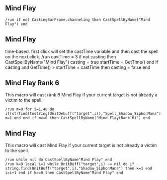 ## Mind Flay
```
/run if not CastingBarFrame.channeling then CastSpellByName("Mind Flay") end
```

## Mind Flay
time-based. first click will set the castTime variable and then cast the spell on the next click. 
/run castTime = 3 if not casting then CastSpellByName("Mind Flay") casting = true startTime = GetTime() end if casting and GetTime() > startTime + castTime then casting = false end

 
## Mind Flay Rank 6
This macro will cast rank 6 Mind Flay if your current target is not already a victim to the spell.
```
/run m=0 for i=1,40 do if(strfind(tostring(UnitDebuff("target",i)),"Spell_Shadow_SiphonMana"))then m=1 end end if m==0 then CastSpellByName("Mind Flay(Rank 6)") end
```


## Mind Flay
This macro will cast Mind Flay if your current target is not already a victim to the spell.
```
/run while nil do CastSpellByName"Mind Flay" end
/run k=0 local i=1 while UnitBuff("target",i) ~= nil do if string.find(UnitBuff("target",i),"Shadow_SiphonMana") then k=1 end i=i+1 end if k==0 then CastSpellByName"Mind Flay" end
``` 